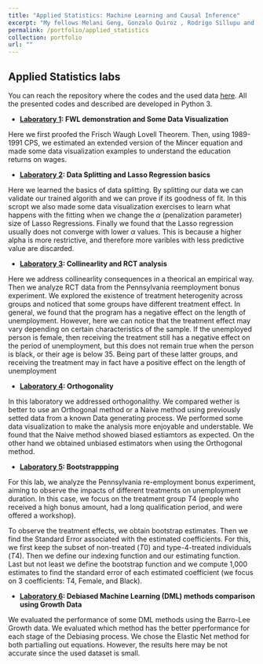 ```yaml
---
title: "Applied Statistics: Machine Learning and Causal Inference"
excerpt: "My fellows Melani Geng, Gonzalo Quiroz , Rodrigo Sillupu and I replicated all the Python scripts from the Applied Statistics course in the Social Sciences Faculty of the PUCP."
permalink: /portfolio/applied_statistics
collection: portfolio
url: ""
---
```

## Applied Statistics labs

You can reach the repository where the codes and the used data [here](https://github.com/DiegoDelgadoD/AppliedStatisticsPUCPGroup7). All the presented codes and described are developed in Python 3.


* **[Laboratory 1](https://github.com/DiegoDelgadoD/AppliedStatisticsPUCPGroup7/blob/main/group7_lab1_python.ipynb): FWL demonstration and Some Data Visualization**

Here we first proofed the Frisch Waugh Lovell Theorem. Then, using 1989-1991 CPS,  we estimated an extended version of the Mincer equation and made some data visualization examples to understand the education returns on wages.



* **[Laboratory 2](https://github.com/DiegoDelgadoD/AppliedStatisticsPUCPGroup7/blob/main/group7_lab2_Python.ipynb): Data Splitting and Lasso Regression basics**

Here we learned the basics of data splitting. By splitting our data we can validate our trained algorith and we can prove if its goodness of fit. In this scropt we also made some data visualization exercises to learn what happens with the fitting when we change the $\alpha$ (penalization parameter) size of Lasso Regressions. Finally we found that the Lasso regression usually does not converge with lower $\alpha$ values. This is because a higher alpha is more restrictive, and therefore more varibles with less predictive value are discarded.

* **[Laboratory 3](https://github.com/DiegoDelgadoD/AppliedStatisticsPUCPGroup7/blob/main/group7_lab3_Python.ipynb): Collinearlity and RCT analysis**

Here we address  collinearlity consequences in a theorical an empirical way. Then we analyze RCT data from the Pennsylvania reemployment bonus experiment. We explored the existence of treatment heterogenity across groups  and noticed that some groups have different treatment effect. In general, we found that the program has a negative effect on the length of unemployment. However, here we can notice that the treatment effect may vary depending on certain characteristics of the sample. If the unemployed person is female, then receiving the treatment still has a negative effect on the period of unemployment, but this does not remain true when the person is black, or their age is below 35. Being part of these latter groups, and receiving the treatment may in fact have a positive effect on the length of unemployment

* **[Laboratory 4](https://github.com/DiegoDelgadoD/AppliedStatisticsPUCPGroup7/blob/main/group7_lab4_Python.ipynb): Orthogonality**

In this laboratory we addressed orthogonalithy. We compared wether is better to use an Orthogonal method or a Naive method using previously setted data from a known Data generating process. We performed some data visualization to make the analysis more enjoyable and understable. We found that the Naive method showed biased estiamtors as expected. On the other hand we obtained unbiased estimators when using the Orthogonal method. 

* **[Laboratory 5](https://github.com/DiegoDelgadoD/AppliedStatisticsPUCPGroup7/blob/main/group7_lab3_Python.ipynb): Bootstrappping**

For this lab, we analyze the Pennsylvania re-employment bonus experiment, aiming to observe the impacts of different treatments on unemployment duration. In this case, we focus on the treatment group $T4$ (people who received a high bonus amount, had a long qualification period, and were offered a workshop). 

To observe the treatment effects, we obtain bootstrap estimates. Then we find the Standard Error associated with the estimated coefficients. For this, we first keep the subset of non-treated ($T0$) and type-4-treated individuals ($T4$). Then we define our indexing function and our estimating function. Last but not least we define the bootstrap function and we compute 1,000 estimates to find the standard error of each estimated coefficient (we focus on 3 coefficients: T4, Female, and Black).

* **[Laboratory 6](https://github.com/DiegoDelgadoD/AppliedStatisticsPUCPGroup7/blob/main/group7_lab6_python.ipynb): Debiased Machine Learning (DML) methods comparison using Growth Data**

We evaluated the performance of some DML methods using the Barro-Lee Growth data. We evaluated which method has the better pperformance for each stage of the Debiasing process. We chose the Elastic Net method for both partialling out equations. However, the results here may be not accurate since the used dataset is small.







